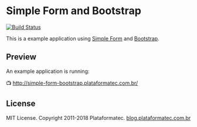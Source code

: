 # Simple Form and Bootstrap

[![Build Status](https://travis-ci.org/rafaelfranca/simple_form-bootstrap.svg?branch=master)](https://travis-ci.org/rafaelfranca/simple_form-bootstrap)

This is a example application using [Simple Form](https://github.com/heartcombo/simple_form)
and [Bootstrap](http://getbootstrap.com/).

## Preview

An example application is running:

:tv: http://simple-form-bootstrap.plataformatec.com.br/

## License

MIT License. Copyright 2011-2018 Plataformatec. [blog.plataformatec.com.br](http://blog.plataformatec.com.br)
